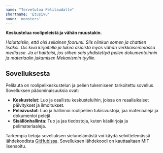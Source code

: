 ```yaml
---
name: "Tervetuloa Pelilaudalle"
shortname: 'Etusivu'
noun: 'monsters'
---
```

**Keskustelua roolipeleistä ja vähän muustakin.** 

*Haluttaisiin, että oisi sellainen foorumi. Siis niinkun somen ja chattien lisäksi. Ois kiva kirjoitella ja lukea asioista myös vähän verkkaisemmassa mediassa. Ja ei haittaisi, jos siihen sais yhdistettyä pelien dokumentoinnin ja materiaalin jakamisen Mekanismin tyyliin.*

## Sovelluksesta

Pelilauta on roolipelikeskustelun ja pelien tukemiseen tarkoitettu sovellus. Sovelluksen pääominaisuuksia ovat:

- **Keskustelut**: Luo ja osallistu keskusteluihin, joissa on reaaliaikaiset päivitykset ja ilmoitukset.
- **Pelisivustot**: Luo ja hallinnoi roolipelien tukisivustoja, jaa materiaaleja ja dokumentoi pelejä.
- **Sisällönhallinta**: Tuo ja jaa tiedostoja, kuten käsikirjoja ja pelimateriaaleja.

Tarkempia tietoja sovelluksen sielunelämästä voi käydä selvittelemässä lähdekoodista [GitHubissa](https://github.com/villetakanen/pelilauta-17). Sovelluksen lähdekoodi on kauttaaltaan MIT lisensoitu.


